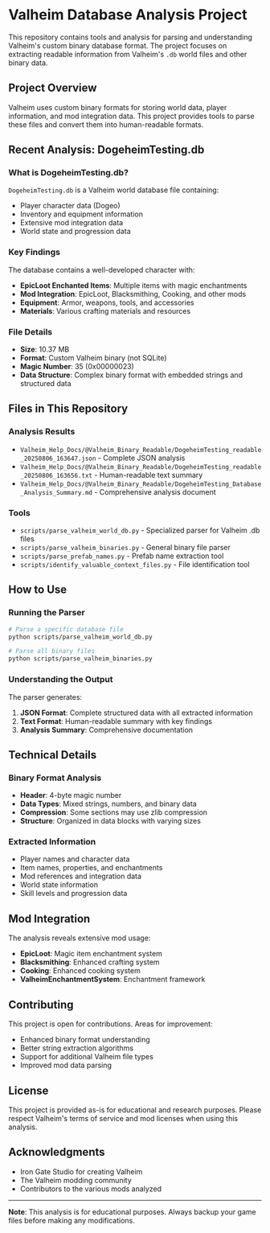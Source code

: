 # Valheim Database Analysis Project

This repository contains tools and analysis for parsing and understanding Valheim's custom binary database format. The project focuses on extracting readable information from Valheim's `.db` world files and other binary data.

## Project Overview

Valheim uses custom binary formats for storing world data, player information, and mod integration data. This project provides tools to parse these files and convert them into human-readable formats.

## Recent Analysis: DogeheimTesting.db

### What is DogeheimTesting.db?
`DogeheimTesting.db` is a Valheim world database file containing:
- Player character data (Dogeo)
- Inventory and equipment information
- Extensive mod integration data
- World state and progression data

### Key Findings
The database contains a well-developed character with:
- **EpicLoot Enchanted Items**: Multiple items with magic enchantments
- **Mod Integration**: EpicLoot, Blacksmithing, Cooking, and other mods
- **Equipment**: Armor, weapons, tools, and accessories
- **Materials**: Various crafting materials and resources

### File Details
- **Size**: 10.37 MB
- **Format**: Custom Valheim binary (not SQLite)
- **Magic Number**: 35 (0x00000023)
- **Data Structure**: Complex binary format with embedded strings and structured data

## Files in This Repository

### Analysis Results
- `Valheim_Help_Docs/@Valheim_Binary_Readable/DogeheimTesting_readable_20250806_163647.json` - Complete JSON analysis
- `Valheim_Help_Docs/@Valheim_Binary_Readable/DogeheimTesting_readable_20250806_163656.txt` - Human-readable text summary
- `Valheim_Help_Docs/@Valheim_Binary_Readable/DogeheimTesting_Database_Analysis_Summary.md` - Comprehensive analysis document

### Tools
- `scripts/parse_valheim_world_db.py` - Specialized parser for Valheim .db files
- `scripts/parse_valheim_binaries.py` - General binary file parser
- `scripts/parse_prefab_names.py` - Prefab name extraction tool
- `scripts/identify_valuable_context_files.py` - File identification tool

## How to Use

### Running the Parser
```bash
# Parse a specific database file
python scripts/parse_valheim_world_db.py

# Parse all binary files
python scripts/parse_valheim_binaries.py
```

### Understanding the Output
The parser generates:
1. **JSON Format**: Complete structured data with all extracted information
2. **Text Format**: Human-readable summary with key findings
3. **Analysis Summary**: Comprehensive documentation

## Technical Details

### Binary Format Analysis
- **Header**: 4-byte magic number
- **Data Types**: Mixed strings, numbers, and binary data
- **Compression**: Some sections may use zlib compression
- **Structure**: Organized in data blocks with varying sizes

### Extracted Information
- Player names and character data
- Item names, properties, and enchantments
- Mod references and integration data
- World state information
- Skill levels and progression data

## Mod Integration

The analysis reveals extensive mod usage:
- **EpicLoot**: Magic item enchantment system
- **Blacksmithing**: Enhanced crafting system
- **Cooking**: Enhanced cooking system
- **ValheimEnchantmentSystem**: Enchantment framework

## Contributing

This project is open for contributions. Areas for improvement:
- Enhanced binary format understanding
- Better string extraction algorithms
- Support for additional Valheim file types
- Improved mod data parsing

## License

This project is provided as-is for educational and research purposes. Please respect Valheim's terms of service and mod licenses when using this analysis.

## Acknowledgments

- Iron Gate Studio for creating Valheim
- The Valheim modding community
- Contributors to the various mods analyzed

---

**Note**: This analysis is for educational purposes. Always backup your game files before making any modifications.
